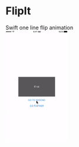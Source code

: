 # FlipIt
Swift one line flip animation
<br>
<img height="300" src="https://github.com/MaeseppTarvo/FlipIt/blob/master/flipitgif.gif?raw=true" />
</br>
